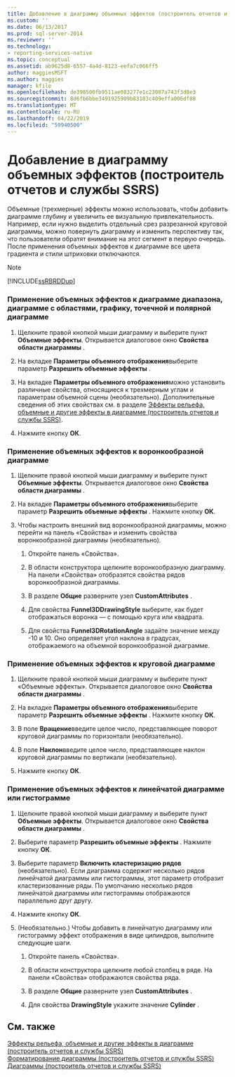 ```yaml
---
title: Добавление в диаграмму объемных эффектов (построитель отчетов и службы SSRS) | Документы Майкрософт
ms.custom: ''
ms.date: 06/13/2017
ms.prod: sql-server-2014
ms.reviewer: ''
ms.technology:
- reporting-services-native
ms.topic: conceptual
ms.assetid: ab9625d8-6557-4a4d-8123-eefa7c066ff5
author: maggiesMSFT
ms.author: maggies
manager: kfile
ms.openlocfilehash: de398500fb9511ae083277e1c23087a743f3d8e3
ms.sourcegitcommit: 8d6fb6bbe3491925909b83103c409effa006df88
ms.translationtype: MT
ms.contentlocale: ru-RU
ms.lasthandoff: 04/22/2019
ms.locfileid: "59940500"
---
```

# <a name="add-3d-effects-to-a-chart-report-builder-and-ssrs"></a>Добавление в диаграмму объемных эффектов (построитель отчетов и службы SSRS)
  Объемные (трехмерные) эффекты можно использовать, чтобы добавить диаграмме глубину и увеличить ее визуальную привлекательность. Например, если нужно выделить отдельный срез разрезанной круговой диаграммы, можно повернуть диаграмму и изменить перспективу так, что пользователи обратят внимание на этот сегмент в первую очередь. После применения объемных эффектов к диаграмме все цвета градиента и стили штриховки отключаются.  
  
> [!NOTE]  
>  [!INCLUDE[ssRBRDDup](../../includes/ssrbrddup-md.md)]  
  
### <a name="to-apply-3d-effects-to-a-range-area-line-scatter-or-polar-chart"></a>Применение объемных эффектов к диаграмме диапазона, диаграмме с областями, графику, точечной и полярной диаграмме  
  
1.  Щелкните правой кнопкой мыши диаграмму и выберите пункт **Объемные эффекты**. Открывается диалоговое окно **Свойства области диаграммы** .  
  
2.  На вкладке **Параметры объемного отображения**выберите параметр **Разрешить объемные эффекты** .  
  
3.  На вкладке **Параметры объемного отображения**можно установить различные свойства, относящиеся к трехмерным углам и параметрам объемной сцены (необязательно). Дополнительные сведения об этих свойствах см. в разделе [Эффекты рельефа, объемные и другие эффекты в диаграмме (построитель отчетов и службы SSRS)](chart-effects-3d-bevel-and-other-report-builder.md).  
  
4.  Нажмите кнопку **ОК**.  
  
### <a name="to-apply-3d-effects-to-a-funnel-chart"></a>Применение объемных эффектов к воронкообразной диаграмме  
  
1.  Щелкните правой кнопкой мыши диаграмму и выберите пункт **Объемные эффекты**. Открывается диалоговое окно **Свойства области диаграммы** .  
  
2.  На вкладке **Параметры объемного отображения**выберите параметр **Разрешить объемные эффекты** . Нажмите кнопку **ОК**.  
  
3.  Чтобы настроить внешний вид воронкообразной диаграммы, можно перейти на панель «Свойства» и изменить свойства воронкообразной диаграммы (необязательно).  
  
    1.  Откройте панель «Свойства».  
  
    2.  В области конструктора щелкните воронкообразную диаграмму. На панели «Свойства» отобразятся свойства рядов воронкообразной диаграммы.  
  
    3.  В разделе **Общие** разверните узел **CustomAttributes** .  
  
    4.  Для свойства **Funnel3DDrawingStyle** выберите, как будет отображаться воронка — с помощью круга или квадрата.  
  
    5.  Для свойства **Funnel3DRotationAngle** задайте значение между -10 и 10. Оно определяет угол наклона в градусах, отображаемого на объемной воронкообразной диаграмме.  
  
### <a name="to-apply-3d-effects-to-a-pie-chart"></a>Применение объемных эффектов к круговой диаграмме  
  
1.  Щелкните правой кнопкой мыши диаграмму и выберите пункт «Объемные эффекты». Открывается диалоговое окно **Свойства области диаграммы** .  
  
2.  На вкладке **Параметры объемного отображения**выберите параметр **Разрешить объемные эффекты** . Нажмите кнопку **ОК**.  
  
3.  В поле **Вращение**введите целое число, представляющее поворот круговой диаграммы по горизонтали (необязательно).  
  
4.  В поле **Наклон**введите целое число, представляющее наклон круговой диаграммы по вертикали (необязательно).  
  
5.  Нажмите кнопку **ОК**.  
  
### <a name="to-apply-3d-effects-to-a-bar-or-column-chart"></a>Применение объемных эффектов к линейчатой диаграмме или гистограмме  
  
1.  Щелкните правой кнопкой мыши диаграмму и выберите пункт **Объемные эффекты**. Открывается диалоговое окно **Свойства области диаграммы** .  
  
2.  Выберите параметр **Разрешить объемные эффекты** . Нажмите кнопку **ОК**.  
  
3.  Выберите параметр **Включить кластеризацию рядов** (необязательно). Если диаграмма содержит несколько рядов линейчатой диаграммы или гистограммы, этот параметр отобразит кластеризованные ряды. По умолчанию несколько рядов линейчатой диаграммы или гистограммы отображаются параллельно друг другу.  
  
4.  Нажмите кнопку **ОК**.  
  
5.  (Необязательно.) Чтобы добавить в линейчатую диаграмму или гистограмму эффект отображения в виде цилиндров, выполните следующие шаги.  
  
    1.  Откройте панель «Свойства».  
  
    2.  В области конструктора щелкните любой столбец в ряде. На панели «Свойства» отображаются свойства ряда.  
  
    3.  В разделе **Общие** разверните узел **CustomAttributes** .  
  
    4.  Для свойства **DrawingStyle** укажите значение **Cylinder** .  
  
## <a name="see-also"></a>См. также  
 [Эффекты рельефа, объемные и другие эффекты в диаграмме (построитель отчетов и службы SSRS)](chart-effects-3d-bevel-and-other-report-builder.md)   
 [Форматирование диаграммы (построитель отчетов и службы SSRS)](formatting-a-chart-report-builder-and-ssrs.md)   
 [Диаграммы (построитель отчетов и службы SSRS)](charts-report-builder-and-ssrs.md)  
  
  
